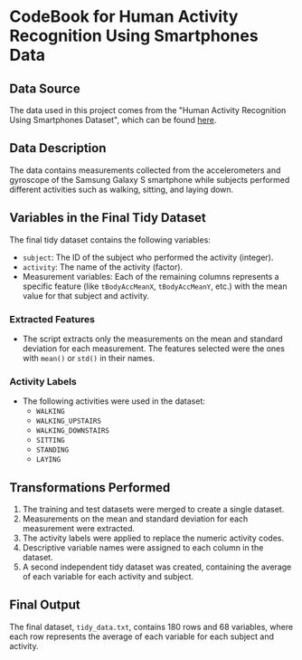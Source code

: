 # CodeBook for Human Activity Recognition Using Smartphones Data

## Data Source

The data used in this project comes from the "Human Activity Recognition Using Smartphones Dataset", which can be found [here](http://archive.ics.uci.edu/ml/datasets/Human+Activity+Recognition+Using+Smartphones).

## Data Description

The data contains measurements collected from the accelerometers and gyroscope of the Samsung Galaxy S smartphone while subjects performed different activities such as walking, sitting, and laying down.

## Variables in the Final Tidy Dataset

The final tidy dataset contains the following variables:
- `subject`: The ID of the subject who performed the activity (integer).
- `activity`: The name of the activity (factor).
- Measurement variables: Each of the remaining columns represents a specific feature (like `tBodyAccMeanX`, `tBodyAccMeanY`, etc.) with the mean value for that subject and activity.

### Extracted Features
- The script extracts only the measurements on the mean and standard deviation for each measurement. The features selected were the ones with `mean()` or `std()` in their names.

### Activity Labels
- The following activities were used in the dataset:
  - `WALKING`
  - `WALKING_UPSTAIRS`
  - `WALKING_DOWNSTAIRS`
  - `SITTING`
  - `STANDING`
  - `LAYING`

## Transformations Performed

1. The training and test datasets were merged to create a single dataset.
2. Measurements on the mean and standard deviation for each measurement were extracted.
3. The activity labels were applied to replace the numeric activity codes.
4. Descriptive variable names were assigned to each column in the dataset.
5. A second independent tidy dataset was created, containing the average of each variable for each activity and subject.

## Final Output

The final dataset, `tidy_data.txt`, contains 180 rows and 68 variables, where each row represents the average of each variable for each subject and activity.